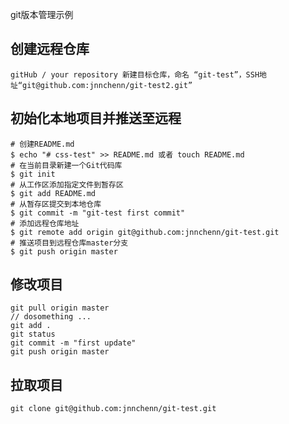 git版本管理示例

## 创建远程仓库
    gitHub / your repository 新建目标仓库，命名 “git-test”，SSH地址“git@github.com:jnnchenn/git-test2.git”

## 初始化本地项目并推送至远程
    # 创建README.md
    $ echo "# css-test" >> README.md 或者 touch README.md 
    # 在当前目录新建一个Git代码库
    $ git init 
    # 从工作区添加指定文件到暂存区
    $ git add README.md 
    # 从暂存区提交到本地仓库
    $ git commit -m "git-test first commit" 
    # 添加远程仓库地址
    $ git remote add origin git@github.com:jnnchenn/git-test.git 
    # 推送项目到远程仓库master分支
    $ git push origin master

## 修改项目
    git pull origin master
    // dosomething ...
    git add .
    git status 
    git commit -m "first update"
    git push origin master

## 拉取项目
    git clone git@github.com:jnnchenn/git-test.git

